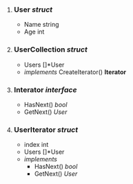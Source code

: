 1. ### User _*struct*_

   - Name string
   - Age int

2. ### UserCollection _*struct*_

   - Users []\*User
   - _*implements*_ CreateIterator() **Iterator**

3. ### Interator _*interface*_

   - HasNext() _bool_
   - GetNext() _User_

4. ### UserIterator _*struct*_

   - index int
   - Users []\*User
   - _*implements*_
     - HasNext() _bool_
     - GetNext() _User_
